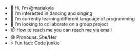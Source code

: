 - 👋 Hi, I’m @mariakyla
- 👀 I’m interested in dancing and singing
- 🌱 I’m currently learning different language of programming
- 💞️ I’m looking to collaborate on a group project
- 📫 How to reach me you can reach me via email
- 😄 Pronouns: She/Her
- ⚡ Fun fact: Code junkie

<!---
mariakyla2526281/mariakyla2526281 is a ✨ special ✨ repository because its `README.md` (this file) appears on your GitHub profile.
You can click the Preview link to take a look at your changes.
--->
